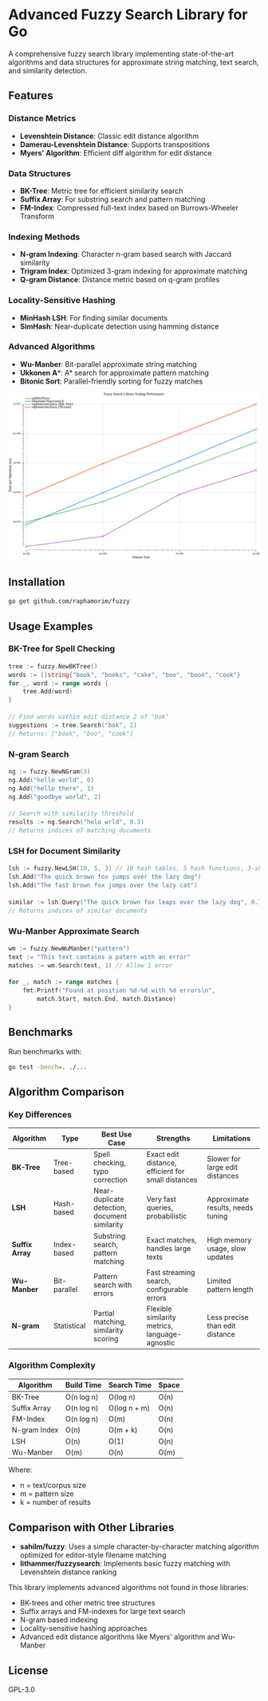 # Advanced Fuzzy Search Library for Go

A comprehensive fuzzy search library implementing state-of-the-art algorithms and data structures for approximate string matching, text search, and similarity detection.

## Features

### Distance Metrics
- **Levenshtein Distance**: Classic edit distance algorithm
- **Damerau-Levenshtein Distance**: Supports transpositions
- **Myers' Algorithm**: Efficient diff algorithm for edit distance

### Data Structures
- **BK-Tree**: Metric tree for efficient similarity search
- **Suffix Array**: For substring search and pattern matching
- **FM-Index**: Compressed full-text index based on Burrows-Wheeler Transform

### Indexing Methods
- **N-gram Indexing**: Character n-gram based search with Jaccard similarity
- **Trigram Index**: Optimized 3-gram indexing for approximate matching
- **Q-gram Distance**: Distance metric based on q-gram profiles

### Locality-Sensitive Hashing
- **MinHash LSH**: For finding similar documents
- **SimHash**: Near-duplicate detection using hamming distance

### Advanced Algorithms
- **Wu-Manber**: Bit-parallel approximate string matching
- **Ukkonen A***: A* search for approximate pattern matching
- **Bitonic Sort**: Parallel-friendly sorting for fuzzy matches

![Benchmark](benchmark/plot/scaling_performance.png)

## Installation

```bash
go get github.com/raphamorim/fuzzy
```

## Usage Examples

### BK-Tree for Spell Checking

```go
tree := fuzzy.NewBKTree()
words := []string{"book", "books", "cake", "boo", "boon", "cook"}
for _, word := range words {
    tree.Add(word)
}

// Find words within edit distance 2 of "bok"
suggestions := tree.Search("bok", 2)
// Returns: ["book", "boo", "cook"]
```

### N-gram Search

```go
ng := fuzzy.NewNGram(3)
ng.Add("hello world", 0)
ng.Add("hello there", 1)
ng.Add("goodbye world", 2)

// Search with similarity threshold
results := ng.Search("helo wrld", 0.3)
// Returns indices of matching documents
```

### LSH for Document Similarity

```go
lsh := fuzzy.NewLSH(10, 5, 3) // 10 hash tables, 5 hash functions, 3-shingles
lsh.Add("The quick brown fox jumps over the lazy dog")
lsh.Add("The fast brown fox jumps over the lazy cat")

similar := lsh.Query("The quick brown fox leaps over the lazy dog", 0.7)
// Returns indices of similar documents
```

### Wu-Manber Approximate Search

```go
wm := fuzzy.NewWuManber("pattern")
text := "This text contains a patern with an error"
matches := wm.Search(text, 1) // Allow 1 error

for _, match := range matches {
    fmt.Printf("Found at position %d-%d with %d errors\n", 
        match.Start, match.End, match.Distance)
}
```

## Benchmarks

Run benchmarks with:
```bash
go test -bench=. ./...
```

## Algorithm Comparison

### Key Differences

| Algorithm | Type | Best Use Case | Strengths | Limitations |
|-----------|------|---------------|-----------|-------------|
| **BK-Tree** | Tree-based | Spell checking, typo correction | Exact edit distance, efficient for small distances | Slower for large edit distances |
| **LSH** | Hash-based | Near-duplicate detection, document similarity | Very fast queries, probabilistic | Approximate results, needs tuning |
| **Suffix Array** | Index-based | Substring search, pattern matching | Exact matches, handles large texts | High memory usage, slow updates |
| **Wu-Manber** | Bit-parallel | Pattern search with errors | Fast streaming search, configurable errors | Limited pattern length |
| **N-gram** | Statistical | Partial matching, similarity scoring | Flexible similarity metrics, language-agnostic | Less precise than edit distance |

### Algorithm Complexity

| Algorithm | Build Time | Search Time | Space |
|-----------|------------|-------------|-------|
| BK-Tree | O(n log n) | O(log n) | O(n) |
| Suffix Array | O(n log n) | O(log n + m) | O(n) |
| FM-Index | O(n log n) | O(m) | O(n) |
| N-gram Index | O(n) | O(m + k) | O(n) |
| LSH | O(n) | O(1) | O(n) |
| Wu-Manber | O(m) | O(n) | O(m) |

Where:
- n = text/corpus size
- m = pattern size
- k = number of results

## Comparison with Other Libraries

- **sahilm/fuzzy**: Uses a simple character-by-character matching algorithm optimized for editor-style filename matching
- **lithammer/fuzzysearch**: Implements basic fuzzy matching with Levenshtein distance ranking

This library implements advanced algorithms not found in those libraries:
- BK-trees and other metric tree structures
- Suffix arrays and FM-indexes for large text search
- N-gram based indexing
- Locality-sensitive hashing approaches
- Advanced edit distance algorithms like Myers' algorithm and Wu-Manber

## License

GPL-3.0